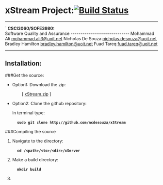 xStream Project:[![Build Status](https://magnum.travis-ci.com/ncdesouza/xstream.svg?token=WZRVmSR43sduJMwFxmyr)](https://magnum.travis-ci.com/ncdesouza/xstream)                                                            
===============
---

`                                      __CSCI3060/SOFE3980:__   
                                  Software Quality and Assurance
                                  ------------------------------
                            Mohammad Ali       <mohammad.ali3@uoit.net>
                            Nicholas De Souza  <nicholas.desouza@uoit.net>
                            Bradley  Hamilton  <bradley.hamilton@uoit.net>
                            Fuad     Tareq     <fuad.tareq@uoit.net>


---


Installation:
-------------

###Get the source:


*   Option1: Download the zip:

    &nbsp;&nbsp;&nbsp;&nbsp;&nbsp;&nbsp;&nbsp;&nbsp;\[ [xStream.zip][id2] \] 
 
*   Option2: Clone the github repository:

    In terminal type:

    &nbsp;&nbsp;&nbsp;&nbsp;__`sudo git clone http://github.com/ncdesouza/xStream`__


[id1]: <https://magnum.travis-ci.com/ncdesouza/xstream.svg?token=WZRVmSR43sduJMwFxmyr>
[id2]: <https://github.com/100481185/CSCI3060-SOFE3980-Project/archive/master.zip>     
    
###Compiling the source

1. Navigate to the directory:

    &nbsp;&nbsp;&nbsp;&nbsp;__`cd /<path>/<to>/<dir>/xServer`__

2. Make a build directory:

    &nbsp;&nbsp;&nbsp;&nbsp;__`mkdir build`__
    
3. 


